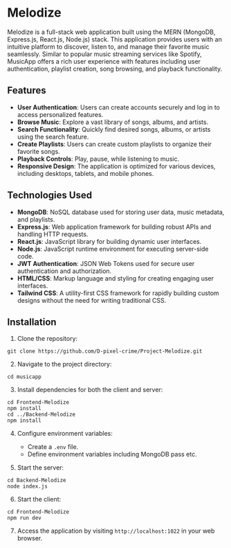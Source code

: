 # Melodize

Melodize is a full-stack web application built using the MERN (MongoDB, Express.js, React.js, Node.js) stack. This application provides users with an intuitive platform to discover, listen to, and manage their favorite music seamlessly. Similar to popular music streaming services like Spotify, MusicApp offers a rich user experience with features including user authentication, playlist creation, song browsing, and playback functionality.

## Features

- **User Authentication**: Users can create accounts securely and log in to access personalized features.
- **Browse Music**: Explore a vast library of songs, albums, and artists.
- **Search Functionality**: Quickly find desired songs, albums, or artists using the search feature.
- **Create Playlists**: Users can create custom playlists to organize their favorite songs.
- **Playback Controls**: Play, pause, while listening to music.
- **Responsive Design**: The application is optimized for various devices, including desktops, tablets, and mobile phones.

## Technologies Used

- **MongoDB**: NoSQL database used for storing user data, music metadata, and playlists.
- **Express.js**: Web application framework for building robust APIs and handling HTTP requests.
- **React.js**: JavaScript library for building dynamic user interfaces.
- **Node.js**: JavaScript runtime environment for executing server-side code.
- **JWT Authentication**: JSON Web Tokens used for secure user authentication and authorization.
- **HTML/CSS**: Markup language and styling for creating engaging user interfaces.
- **Tailwind CSS**: A utility-first CSS framework for rapidly building custom designs without the need for writing traditional CSS.

## Installation

1. Clone the repository:

```
git clone https://github.com/D-pixel-crime/Project-Melodize.git
```

2. Navigate to the project directory:

```
cd musicapp
```

3. Install dependencies for both the client and server:

```
cd Frontend-Melodize
npm install
cd ../Backend-Melodize
npm install
```

4. Configure environment variables:

   - Create a `.env` file.
   - Define environment variables including MongoDB pass etc.

5. Start the server:

```
cd Backend-Melodize
node index.js
```

6. Start the client:

```
cd Frontend-Melodize
npm run dev
```

7. Access the application by visiting `http://localhost:1022` in your web browser.
